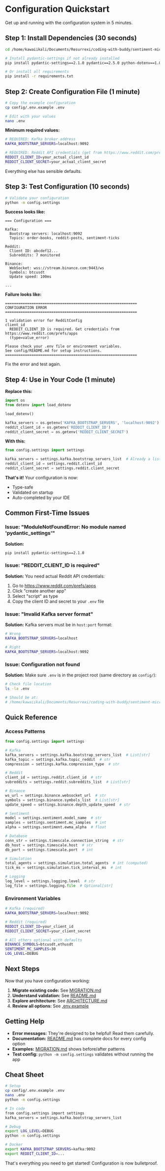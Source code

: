 # Configuration Quickstart

Get up and running with the configuration system in 5 minutes.

## Step 1: Install Dependencies (30 seconds)

```bash
cd /home/kawaiikali/Documents/Resurrexi/coding-with-buddy/sentiment-microstructure-abm

# Install pydantic-settings if not already installed
pip install pydantic-settings==2.1.0 pydantic==2.5.0 python-dotenv==1.0.0

# Or install all requirements
pip install -r requirements.txt
```

## Step 2: Create Configuration File (1 minute)

```bash
# Copy the example configuration
cp config/.env.example .env

# Edit with your values
nano .env
```

**Minimum required values:**

```bash
# REQUIRED: Kafka broker address
KAFKA_BOOTSTRAP_SERVERS=localhost:9092

# REQUIRED: Reddit API credentials (get from https://www.reddit.com/prefs/apps)
REDDIT_CLIENT_ID=your_actual_client_id
REDDIT_CLIENT_SECRET=your_actual_client_secret
```

Everything else has sensible defaults.

## Step 3: Test Configuration (10 seconds)

```bash
# Validate your configuration
python -m config.settings
```

**Success looks like:**
```
=== Configuration ===

Kafka:
  Bootstrap servers: localhost:9092
  Topics: order-books, reddit-posts, sentiment-ticks

Reddit:
  Client ID: abcdef12...
  Subreddits: 7 monitored

Binance:
  WebSocket: wss://stream.binance.com:9443/ws
  Symbols: btcusdt
  Update speed: 100ms

...
```

**Failure looks like:**
```
============================================================
CONFIGURATION ERROR
============================================================

1 validation error for RedditConfig
client_id
  REDDIT_CLIENT_ID is required. Get credentials from https://www.reddit.com/prefs/apps
  (type=value_error)

Please check your .env file or environment variables.
See config/README.md for setup instructions.
============================================================
```

Fix the error and test again.

## Step 4: Use in Your Code (1 minute)

**Replace this:**
```python
import os
from dotenv import load_dotenv

load_dotenv()

kafka_servers = os.getenv('KAFKA_BOOTSTRAP_SERVERS', 'localhost:9092')
reddit_client_id = os.getenv('REDDIT_CLIENT_ID')
reddit_client_secret = os.getenv('REDDIT_CLIENT_SECRET')
```

**With this:**
```python
from config.settings import settings

kafka_servers = settings.kafka.bootstrap_servers_list  # Already a list!
reddit_client_id = settings.reddit.client_id
reddit_client_secret = settings.reddit.client_secret
```

**That's it!** Your configuration is now:
- Type-safe
- Validated on startup
- Auto-completed by your IDE

## Common First-Time Issues

### Issue: "ModuleNotFoundError: No module named 'pydantic_settings'"

**Solution:**
```bash
pip install pydantic-settings==2.1.0
```

### Issue: "REDDIT_CLIENT_ID is required"

**Solution:** You need actual Reddit API credentials:

1. Go to https://www.reddit.com/prefs/apps
2. Click "create another app"
3. Select "script" as type
4. Copy the client ID and secret to your `.env` file

### Issue: "Invalid Kafka server format"

**Solution:** Kafka servers must be in `host:port` format:

```bash
# Wrong
KAFKA_BOOTSTRAP_SERVERS=localhost

# Right
KAFKA_BOOTSTRAP_SERVERS=localhost:9092
```

### Issue: Configuration not found

**Solution:** Make sure `.env` is in the project root (same directory as `config/`):

```bash
# Check file location
ls -la .env

# Should be at:
# /home/kawaiikali/Documents/Resurrexi/coding-with-buddy/sentiment-microstructure-abm/.env
```

## Quick Reference

### Access Patterns

```python
from config.settings import settings

# Kafka
kafka_servers = settings.kafka.bootstrap_servers_list  # List[str]
kafka_topic = settings.kafka.topic_reddit  # str
compression = settings.kafka.compression_type  # str

# Reddit
client_id = settings.reddit.client_id  # str
subreddits = settings.reddit.subreddits_list  # List[str]

# Binance
ws_url = settings.binance.websocket_url  # str
symbols = settings.binance.symbols_list  # List[str]
update_speed = settings.binance.depth_update_speed  # str

# Sentiment
model = settings.sentiment.model_name  # str
samples = settings.sentiment.mc_samples  # int
alpha = settings.sentiment.ewma_alpha  # float

# Database
conn_str = settings.timescale.connection_string  # str
db_host = settings.timescale.host  # str
db_port = settings.timescale.port  # int

# Simulation
total_agents = settings.simulation.total_agents  # int (computed)
tick_ms = settings.simulation.tick_interval_ms  # int

# Logging
log_level = settings.logging.level  # str
log_file = settings.logging.file  # Optional[str]
```

### Environment Variables

```bash
# Kafka (required)
KAFKA_BOOTSTRAP_SERVERS=localhost:9092

# Reddit (required)
REDDIT_CLIENT_ID=your_client_id
REDDIT_CLIENT_SECRET=your_client_secret

# All others optional with defaults
BINANCE_SYMBOLS=btcusdt,ethusdt
SENTIMENT_MC_SAMPLES=30
LOG_LEVEL=DEBUG
```

## Next Steps

Now that you have configuration working:

1. **Migrate existing code:** See [MIGRATION.md](MIGRATION.md)
2. **Understand validation:** See [README.md](README.md)
3. **Explore architecture:** See [ARCHITECTURE.md](ARCHITECTURE.md)
4. **Review all options:** See [.env.example](.env.example)

## Getting Help

- **Error messages:** They're designed to be helpful! Read them carefully.
- **Documentation:** [README.md](README.md) has complete docs for every config option
- **Examples:** [MIGRATION.md](MIGRATION.md) shows before/after patterns
- **Test config:** `python -m config.settings` validates without running the app

## Cheat Sheet

```bash
# Setup
cp config/.env.example .env
nano .env
python -m config.settings

# In code
from config.settings import settings
kafka_servers = settings.kafka.bootstrap_servers_list

# Debug
export LOG_LEVEL=DEBUG
python -m config.settings

# Docker
export KAFKA_BOOTSTRAP_SERVERS=kafka:9092
export REDDIT_CLIENT_ID=...
```

That's everything you need to get started! Configuration is now bulletproof.
